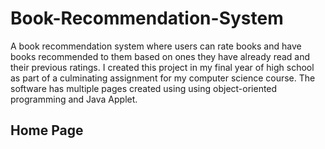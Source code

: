# Book-Recommendation-System
A book recommendation system where users can rate books and have books recommended to them based on ones they have already read and their previous ratings. 
I created this project in my final year of high school as part of a culminating assignment for my computer science course. The software has multiple pages created using using object-oriented programming and Java Applet.  

## Home Page

